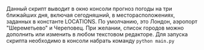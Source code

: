 Данный скрипт выводит в окно консоли прогноз погоды на три ближайших дня, включая сегодняшний, в месторасположениях, заданных в константе LOCATIONS. По умолчанию, это Лондон, аэропорт "Шереметьево" и Череповец. При желании, список городов можно дополнить или изменить в любом текстовом редакторе. Для запуска скрипта необходимо в консоли набрать команду 
<code>python main.py<code>